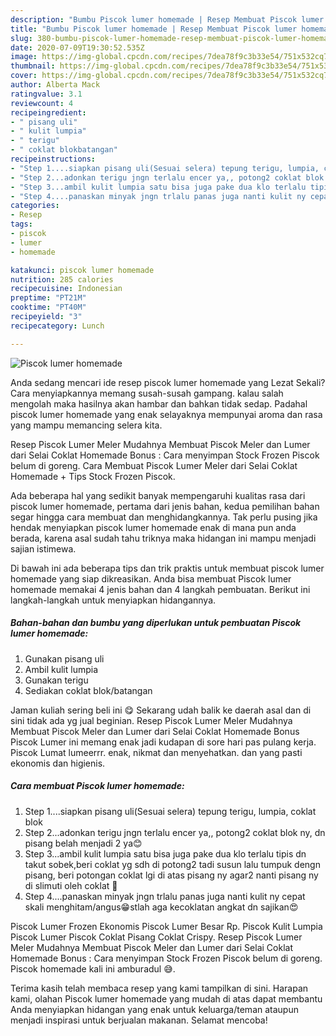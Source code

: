 ```yaml
---
description: "Bumbu Piscok lumer homemade | Resep Membuat Piscok lumer homemade Yang Lezat Sekali"
title: "Bumbu Piscok lumer homemade | Resep Membuat Piscok lumer homemade Yang Lezat Sekali"
slug: 380-bumbu-piscok-lumer-homemade-resep-membuat-piscok-lumer-homemade-yang-lezat-sekali
date: 2020-07-09T19:30:52.535Z
image: https://img-global.cpcdn.com/recipes/7dea78f9c3b33e54/751x532cq70/piscok-lumer-homemade-foto-resep-utama.jpg
thumbnail: https://img-global.cpcdn.com/recipes/7dea78f9c3b33e54/751x532cq70/piscok-lumer-homemade-foto-resep-utama.jpg
cover: https://img-global.cpcdn.com/recipes/7dea78f9c3b33e54/751x532cq70/piscok-lumer-homemade-foto-resep-utama.jpg
author: Alberta Mack
ratingvalue: 3.1
reviewcount: 4
recipeingredient:
- " pisang uli"
- " kulit lumpia"
- " terigu"
- " coklat blokbatangan"
recipeinstructions:
- "Step 1....siapkan pisang uli(Sesuai selera) tepung terigu, lumpia, coklat blok"
- "Step 2...adonkan terigu jngn terlalu encer ya,, potong2 coklat blok ny, dn pisang belah menjadi 2 ya😊"
- "Step 3...ambil kulit lumpia satu bisa juga pake dua klo terlalu tipis dn takut sobek,beri coklat yg sdh di potong2 tadi susun lalu tumpuk dengn pisang, beri potongan coklat lgi di atas pisang ny agar2 nanti pisang ny di slimuti oleh coklat 🤤"
- "Step 4....panaskan minyak jngn trlalu panas juga nanti kulit ny cepat skali menghitam/angus😁stlah aga kecoklatan angkat dn sajikan😍"
categories:
- Resep
tags:
- piscok
- lumer
- homemade

katakunci: piscok lumer homemade 
nutrition: 285 calories
recipecuisine: Indonesian
preptime: "PT21M"
cooktime: "PT40M"
recipeyield: "3"
recipecategory: Lunch

---
```



![Piscok lumer homemade](https://img-global.cpcdn.com/recipes/7dea78f9c3b33e54/751x532cq70/piscok-lumer-homemade-foto-resep-utama.jpg)

Anda sedang mencari ide resep piscok lumer homemade yang Lezat Sekali? Cara menyiapkannya memang susah-susah gampang. kalau salah mengolah maka hasilnya akan hambar dan bahkan tidak sedap. Padahal piscok lumer homemade yang enak selayaknya mempunyai aroma dan rasa yang mampu memancing selera kita.

Resep Piscok Lumer Meler Mudahnya Membuat Piscok Meler dan Lumer dari Selai Coklat Homemade Bonus : Cara menyimpan Stock Frozen Piscok belum di goreng. Cara Membuat Piscok Lumer Meler dari Selai Coklat Homemade + Tips Stock Frozen Piscok.

Ada beberapa hal yang sedikit banyak mempengaruhi kualitas rasa dari piscok lumer homemade, pertama dari jenis bahan, kedua pemilihan bahan segar hingga cara membuat dan menghidangkannya. Tak perlu pusing jika hendak menyiapkan piscok lumer homemade enak di mana pun anda berada, karena asal sudah tahu triknya maka hidangan ini mampu menjadi sajian istimewa.


Di bawah ini ada beberapa tips dan trik praktis untuk membuat piscok lumer homemade yang siap dikreasikan. Anda bisa membuat Piscok lumer homemade memakai 4 jenis bahan dan 4 langkah pembuatan. Berikut ini langkah-langkah untuk menyiapkan hidangannya.

<!--inarticleads1-->

##### Bahan-bahan dan bumbu yang diperlukan untuk pembuatan Piscok lumer homemade:

1. Gunakan  pisang uli
1. Ambil  kulit lumpia
1. Gunakan  terigu
1. Sediakan  coklat blok/batangan


Jaman kuliah sering beli ini 😋 Sekarang udah balik ke daerah asal dan di sini tidak ada yg jual beginian. Resep Piscok Lumer Meler Mudahnya Membuat Piscok Meler dan Lumer dari Selai Coklat Homemade Bonus Piscok Lumer ini memang enak jadi kudapan di sore hari pas pulang kerja. Piscok Lumat lumeerrr. enak, nikmat dan menyehatkan. dan yang pasti ekonomis dan higienis. 

<!--inarticleads2-->

##### Cara membuat Piscok lumer homemade:

1. Step 1....siapkan pisang uli(Sesuai selera) tepung terigu, lumpia, coklat blok
1. Step 2...adonkan terigu jngn terlalu encer ya,, potong2 coklat blok ny, dn pisang belah menjadi 2 ya😊
1. Step 3...ambil kulit lumpia satu bisa juga pake dua klo terlalu tipis dn takut sobek,beri coklat yg sdh di potong2 tadi susun lalu tumpuk dengn pisang, beri potongan coklat lgi di atas pisang ny agar2 nanti pisang ny di slimuti oleh coklat 🤤
1. Step 4....panaskan minyak jngn trlalu panas juga nanti kulit ny cepat skali menghitam/angus😁stlah aga kecoklatan angkat dn sajikan😍


Piscok Lumer Frozen Ekonomis Piscok Lumer Besar Rp. Piscok Kulit Lumpia Piscok Lumer Piscok Coklat Pisang Coklat Crispy. Resep Piscok Lumer Meler Mudahnya Membuat Piscok Meler dan Lumer dari Selai Coklat Homemade Bonus : Cara menyimpan Stock Frozen Piscok belum di goreng. Piscok homemade kali ini amburadul 😅. 

Terima kasih telah membaca resep yang kami tampilkan di sini. Harapan kami, olahan Piscok lumer homemade yang mudah di atas dapat membantu Anda menyiapkan hidangan yang enak untuk keluarga/teman ataupun menjadi inspirasi untuk berjualan makanan. Selamat mencoba!
